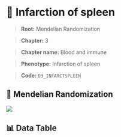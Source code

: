 # 🧪 Infarction of spleen

> **Root:** Mendelian Randomization

> **Chapter:** 3  

> **Chapter name:** Blood and immune

> **Phenotype:** Infarction of spleen  

> **Code:** `D3_INFARCTSPLEEN`

## 🧬 Mendelian Randomization  

<img src="/MR/Figures/Forward/D3_INFARCTSPLEEN.png"/>

## 📊 Data Table

<CsvTableMRF src="/MR_Data/Forward/D3_INFARCTSPLEEN.csv"/>
